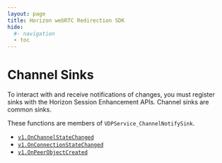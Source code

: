 ```yaml
---
layout: page
title: Horizon webRTC Redirection SDK
hide:
  #- navigation
  - toc
---
```

# Channel Sinks

To interact with and receive notifications of changes, you must register sinks with the Horizon Session Enhancement APIs. Channel sinks are common sinks.

These functions are members of `VDPService_ChannelNotifySink`.

- [`v1.OnChannelStateChanged`](v1.OnChannelStateChanged.md)
- [`v1.OnConnectionStateChanged`](v1.OnConnectionStateChanged.md)
- [`v1.OnPeerObjectCreated`](v1.OnPeerObjectCreated.md)
